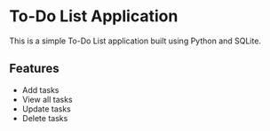 # To-Do List Application

This is a simple To-Do List application built using Python and SQLite.

## Features
- Add tasks
- View all tasks
- Update tasks
- Delete tasks

